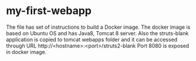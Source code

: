 # my-first-webapp
The file has set of instructions to build a Docker image.
The docker image is based on Ubuntu OS and has Java8, Tomcat 8 server.
Also the struts-blank application is copied to tomcat webapps folder and it can be accessed through URL http://&lt;hostname>:&lt;port>/struts2-blank
Port 8080 is exposed in docker image.
